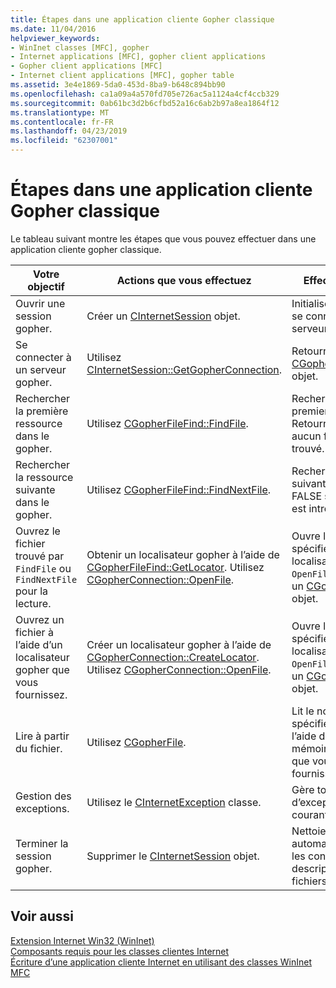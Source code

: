 ```yaml
---
title: Étapes dans une application cliente Gopher classique
ms.date: 11/04/2016
helpviewer_keywords:
- WinInet classes [MFC], gopher
- Internet applications [MFC], gopher client applications
- Gopher client applications [MFC]
- Internet client applications [MFC], gopher table
ms.assetid: 3e4e1869-5da0-453d-8ba9-b648c894bb90
ms.openlocfilehash: ca1a09a4a570fd705e726ac5a1124a4cf4ccb329
ms.sourcegitcommit: 0ab61bc3d2b6cfbd52a16c6ab2b97a8ea1864f12
ms.translationtype: MT
ms.contentlocale: fr-FR
ms.lasthandoff: 04/23/2019
ms.locfileid: "62307001"
---
```

# <a name="steps-in-a-typical-gopher-client-application"></a>Étapes dans une application cliente Gopher classique

Le tableau suivant montre les étapes que vous pouvez effectuer dans une application cliente gopher classique.

|Votre objectif|Actions que vous effectuez|Effects (Effets)|
|---------------|----------------------|-------------|
|Ouvrir une session gopher.|Créer un [CInternetSession](../mfc/reference/cinternetsession-class.md) objet.|Initialise WinInet et se connecte au serveur.|
|Se connecter à un serveur gopher.|Utilisez [CInternetSession::GetGopherConnection](../mfc/reference/cinternetsession-class.md#getgopherconnection).|Retourne un [objet CGopherConnection](../mfc/reference/cgopherconnection-class.md) objet.|
|Rechercher la première ressource dans le gopher.|Utilisez [CGopherFileFind::FindFile](../mfc/reference/cgopherfilefind-class.md#findfile).|Recherche le premier fichier. Retourne FALSE si aucun fichier n’est trouvé.|
|Rechercher la ressource suivante dans le gopher.|Utilisez [CGopherFileFind::FindNextFile](../mfc/reference/cgopherfilefind-class.md#findnextfile).|Recherche le fichier suivant. Retourne FALSE si le fichier est introuvable.|
|Ouvrez le fichier trouvé par `FindFile` ou `FindNextFile` pour la lecture.|Obtenir un localisateur gopher à l’aide de [CGopherFileFind::GetLocator](../mfc/reference/cgopherfilefind-class.md#getlocator). Utilisez [CGopherConnection::OpenFile](../mfc/reference/cgopherconnection-class.md#openfile).|Ouvre le fichier spécifié par le localisateur. `OpenFile` Retourne un [CGopherFile](../mfc/reference/cgopherfile-class.md) objet.|
|Ouvrez un fichier à l’aide d’un localisateur gopher que vous fournissez.|Créer un localisateur gopher à l’aide de [CGopherConnection::CreateLocator](../mfc/reference/cgopherconnection-class.md#createlocator). Utilisez [CGopherConnection::OpenFile](../mfc/reference/cgopherconnection-class.md#openfile).|Ouvre le fichier spécifié par le localisateur. `OpenFile` Retourne un [CGopherFile](../mfc/reference/cgopherfile-class.md) objet.|
|Lire à partir du fichier.|Utilisez [CGopherFile](../mfc/reference/cgopherfile-class.md).|Lit le nombre spécifié d’octets, à l’aide d’une mémoire tampon que vous fournissez.|
|Gestion des exceptions.|Utilisez le [CInternetException](../mfc/reference/cinternetexception-class.md) classe.|Gère tous les types d’exception Internet courants.|
|Terminer la session gopher.|Supprimer le [CInternetSession](../mfc/reference/cinternetsession-class.md) objet.|Nettoie automatiquement les connexions et descripteurs de fichiers ouverts.|

## <a name="see-also"></a>Voir aussi

[Extension Internet Win32 (WinInet)](../mfc/win32-internet-extensions-wininet.md)<br/>
[Composants requis pour les classes clientes Internet](../mfc/prerequisites-for-internet-client-classes.md)<br/>
[Écriture d’une application cliente Internet en utilisant des classes WinInet MFC](../mfc/writing-an-internet-client-application-using-mfc-wininet-classes.md)
